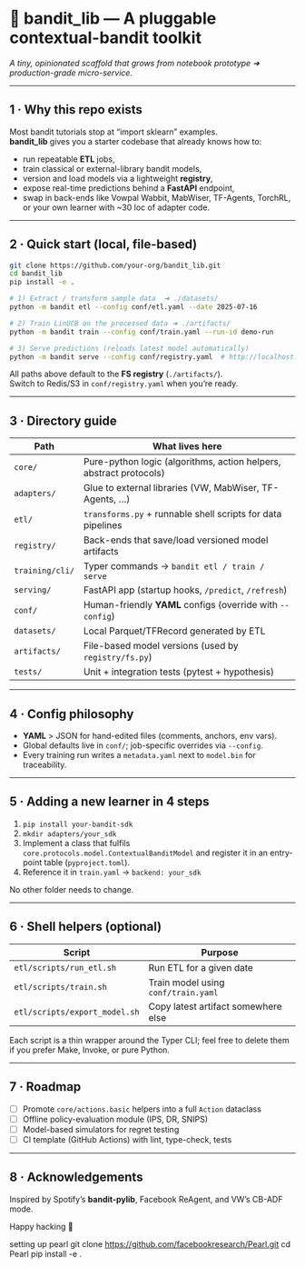 # 🏹 **bandit_lib** — A pluggable contextual-bandit toolkit
*A tiny, opinionated scaffold that grows from notebook prototype ➜ production-grade micro-service.*

---

## 1&nbsp;·&nbsp;Why this repo exists
Most bandit tutorials stop at “import sklearn” examples.  
**bandit_lib** gives you a starter codebase that already knows how to:

* run repeatable **ETL** jobs,
* train classical or external-library bandit models,
* version and load models via a lightweight **registry**,
* expose real-time predictions behind a **FastAPI** endpoint,
* swap in back-ends like Vowpal Wabbit, MabWiser, TF-Agents, TorchRL, or your own learner with ~30 loc of adapter code.

---

## 2&nbsp;·&nbsp;Quick start (local, file-based)

```bash
git clone https://github.com/your-org/bandit_lib.git
cd bandit_lib
pip install -e .

# 1) Extract / transform sample data  ➜ ./datasets/
python -m bandit etl --config conf/etl.yaml --date 2025-07-16

# 2) Train LinUCB on the processed data ➜ ./artifacts/
python -m bandit train --config conf/train.yaml --run-id demo-run

# 3) Serve predictions (reloads latest model automatically)
python -m bandit serve --config conf/registry.yaml  # http://localhost:8000/predict
```

All paths above default to the **FS registry** (`./artifacts/`).  
Switch to Redis/S3 in `conf/registry.yaml` when you’re ready.

---

## 3&nbsp;·&nbsp;Directory guide

| Path | What lives here |
|------|-----------------|
| `core/` | Pure-python logic (algorithms, action helpers, abstract protocols) |
| `adapters/` | Glue to external libraries (VW, MabWiser, TF-Agents, …) |
| `etl/` | `transforms.py` + runnable shell scripts for data pipelines |
| `registry/` | Back-ends that save/load versioned model artifacts |
| `training/cli/` | Typer commands → `bandit etl / train / serve` |
| `serving/` | FastAPI app (startup hooks, `/predict`, `/refresh`) |
| `conf/` | Human-friendly **YAML** configs (override with `--config`) |
| `datasets/` | Local Parquet/TFRecord generated by ETL |
| `artifacts/` | File-based model versions (used by `registry/fs.py`) |
| `tests/` | Unit + integration tests (pytest + hypothesis) |

---

## 4&nbsp;·&nbsp;Config philosophy

* **YAML** > JSON for hand-edited files (comments, anchors, env vars).
* Global defaults live in `conf/`; job-specific overrides via `--config`.
* Every training run writes a `metadata.yaml` next to `model.bin` for traceability.

---

## 5&nbsp;·&nbsp;Adding a new learner in 4 steps

1. `pip install your-bandit-sdk`
2. `mkdir adapters/your_sdk`
3. Implement a class that fulfils `core.protocols.model.ContextualBanditModel`
   and register it in an entry-point table (`pyproject.toml`).
4. Reference it in `train.yaml` → `backend: your_sdk`

No other folder needs to change.

---

## 6&nbsp;·&nbsp;Shell helpers (optional)

| Script | Purpose |
|--------|---------|
| `etl/scripts/run_etl.sh` | Run ETL for a given date |
| `etl/scripts/train.sh` | Train model using `conf/train.yaml` |
| `etl/scripts/export_model.sh` | Copy latest artifact somewhere else |

Each script is a thin wrapper around the Typer CLI; feel free to delete them if you prefer Make, Invoke, or pure Python.

---

## 7&nbsp;·&nbsp;Roadmap

* [ ] Promote `core/actions.basic` helpers into a full `Action` dataclass  
* [ ] Offline policy-evaluation module (IPS, DR, SNIPS)  
* [ ] Model-based simulators for regret testing  
* [ ] CI template (GitHub Actions) with lint, type-check, tests

---

## 8&nbsp;·&nbsp;Acknowledgements
Inspired by Spotify’s **bandit-pylib**, Facebook ReAgent, and VW’s CB-ADF mode.

Happy hacking 🚀


setting up pearl
git clone https://github.com/facebookresearch/Pearl.git
cd Pearl
pip install -e .